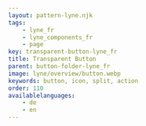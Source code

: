 ```yaml
---
layout: pattern-lyne.njk
tags: 
    - lyne_fr
    - lyne_components_fr
    - page
key: transparent-button-lyne_fr
title: Transparent Button
parent: button-folder-lyne_fr
image: lyne/overview/button.webp
keywords: button, icon, split, action
order: 110
availablelanguages: 
    - de
    - en
---
```


